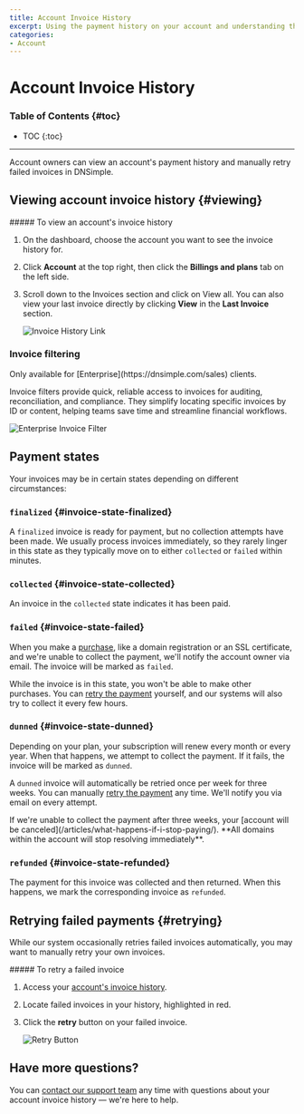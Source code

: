 ```yaml
---
title: Account Invoice History
excerpt: Using the payment history on your account and understanding the states of the listed invoices.
categories:
- Account
---
```


# Account Invoice History

### Table of Contents {#toc}

* TOC
{:toc}

---

Account owners can view an account's payment history and manually retry failed invoices in DNSimple.

## Viewing account invoice history {#viewing}

<div class="section-steps" markdown="1">
##### To view an account's invoice history

1. On the dashboard, choose the account you want to see the invoice history for.

1. Click **Account** at the top right, then click the **Billings and plans** tab on the left side.

1. Scroll down to the <label>Invoices</label> section and click on <label>View all</label>. You can also view your last invoice directly by clicking **View** in the **Last Invoice** section.

    ![Invoice History Link](/files/account-billing-view-invoice-history-link.png)
</div>

### Invoice filtering

<info>
Only available for [Enterprise](https://dnsimple.com/sales) clients.
</info>

Invoice filters provide quick, reliable access to invoices for auditing, reconciliation, and compliance. They simplify locating specific invoices by ID or content, helping teams save time and streamline financial workflows.

![Enterprise Invoice Filter](/files/enterprise-invoice-filters.png)

## Payment states

Your invoices may be in certain states depending on different circumstances:

### `finalized` {#invoice-state-finalized}

A `finalized` invoice is ready for payment, but no collection attempts have been made. We usually process invoices immediately, so they rarely linger in this state as they typically move on to either `collected` or `failed` within minutes.

### `collected` {#invoice-state-collected}

An invoice in the `collected` state indicates it has been paid.

### `failed` {#invoice-state-failed}

When you make a [purchase](/articles/understanding-invoice/#purchases), like a domain registration or an SSL certificate, and we're unable to collect the payment, we'll notify the account owner via email. The invoice will be marked as `failed`.

While the invoice is in this state, you won't be able to make other purchases. You can [retry the payment](#retrying) yourself, and our systems will also try to collect it every few hours.

### `dunned` {#invoice-state-dunned}

Depending on your plan, your subscription will renew every month or every year. When that happens, we attempt to collect the payment. If it fails, the invoice will be marked as `dunned`.

A `dunned` invoice will automatically be retried once per week for three weeks. You can manually [retry the payment](#retrying) any time. We'll notify you via email on every attempt.

<warning>
If we're unable to collect the payment after three weeks, your [account will be canceled](/articles/what-happens-if-i-stop-paying/). **All domains within the account will stop resolving immediately**.
</warning>

### `refunded` {#invoice-state-refunded}

The payment for this invoice was collected and then returned. When this happens, we mark the corresponding invoice as `refunded`.

## Retrying failed payments {#retrying}

While our system occasionally retries failed invoices automatically, you may want to manually retry your own invoices.

<div class="section-steps" markdown="1">
##### To retry a failed invoice

1. Access your [account's invoice history](#viewing).
1. Locate failed invoices in your history, highlighted in red.
1. Click the **retry** button on your failed invoice.

    ![Retry Button](/files/account-billing-retry-button.png)
</div>

## Have more questions?

You can [contact our support team](https://dnsimple.com/feedback) any time with questions about your account invoice history — we're here to help.
